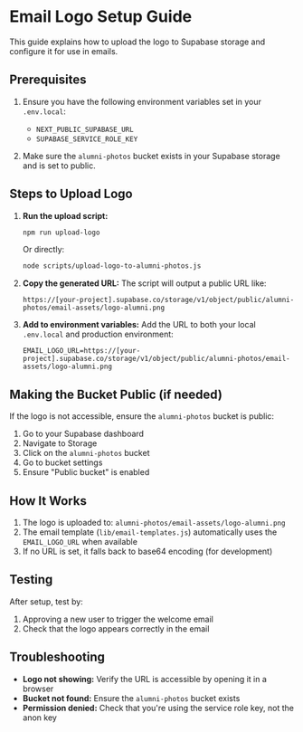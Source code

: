 # Email Logo Setup Guide

This guide explains how to upload the logo to Supabase storage and configure it for use in emails.

## Prerequisites

1. Ensure you have the following environment variables set in your `.env.local`:
   - `NEXT_PUBLIC_SUPABASE_URL`
   - `SUPABASE_SERVICE_ROLE_KEY`

2. Make sure the `alumni-photos` bucket exists in your Supabase storage and is set to public.

## Steps to Upload Logo

1. **Run the upload script:**
   ```bash
   npm run upload-logo
   ```
   
   Or directly:
   ```bash
   node scripts/upload-logo-to-alumni-photos.js
   ```

2. **Copy the generated URL:**
   The script will output a public URL like:
   ```
   https://[your-project].supabase.co/storage/v1/object/public/alumni-photos/email-assets/logo-alumni.png
   ```

3. **Add to environment variables:**
   Add the URL to both your local `.env.local` and production environment:
   ```
   EMAIL_LOGO_URL=https://[your-project].supabase.co/storage/v1/object/public/alumni-photos/email-assets/logo-alumni.png
   ```

## Making the Bucket Public (if needed)

If the logo is not accessible, ensure the `alumni-photos` bucket is public:

1. Go to your Supabase dashboard
2. Navigate to Storage
3. Click on the `alumni-photos` bucket
4. Go to bucket settings
5. Ensure "Public bucket" is enabled

## How It Works

1. The logo is uploaded to: `alumni-photos/email-assets/logo-alumni.png`
2. The email template (`lib/email-templates.js`) automatically uses the `EMAIL_LOGO_URL` when available
3. If no URL is set, it falls back to base64 encoding (for development)

## Testing

After setup, test by:
1. Approving a new user to trigger the welcome email
2. Check that the logo appears correctly in the email

## Troubleshooting

- **Logo not showing:** Verify the URL is accessible by opening it in a browser
- **Bucket not found:** Ensure the `alumni-photos` bucket exists
- **Permission denied:** Check that you're using the service role key, not the anon key